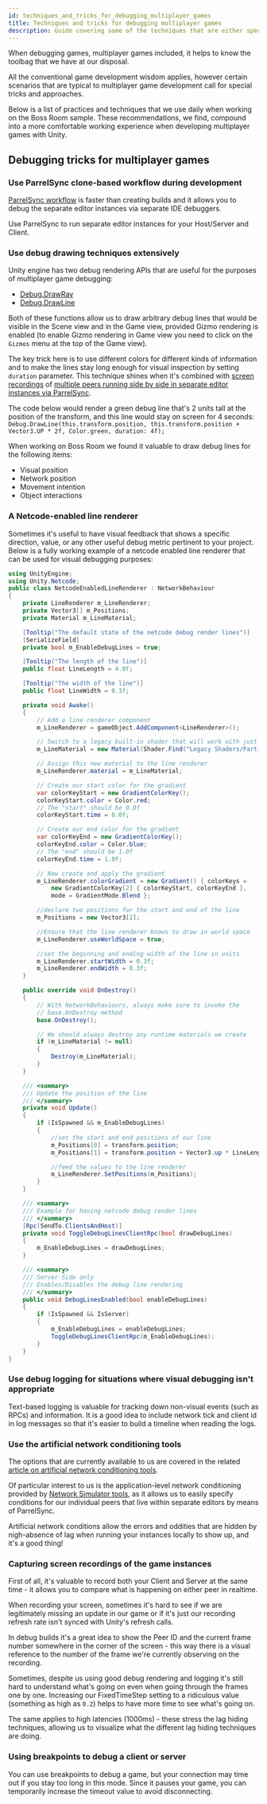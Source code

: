 ```yaml
---
id: techniques_and_tricks_for_debugging_multiplayer_games
title: Techniques and tricks for debugging multiplayer games
description: Guide covering some of the techniques that are either specific to or are useful when debugging multiplayer games.
---
```


When debugging games, multiplayer games included, it helps to know the toolbag that we have at our disposal.

All the conventional game development wisdom applies, however certain scenarios that are typical to multiplayer game development call for special tricks and approaches.

Below is a list of practices and techniques that we use daily when working on the Boss Room sample. These recommendations, we find, compound into a more comfortable working experience when developing multiplayer games with Unity.

## Debugging tricks for multiplayer games

### Use ParrelSync clone-based workflow during development

[ParrelSync workflow](testing_locally.md#parrelsync) is faster than creating builds and it allows you to debug the separate editor instances via separate IDE debuggers.

Use ParrelSync to run separate editor instances for your Host/Server and Client.

### Use debug drawing techniques extensively

Unity engine has two debug rendering APIs that are useful for the purposes of multiplayer game debugging:
 - [Debug.DrawRay](https://docs.unity3d.com/ScriptReference/Debug.DrawRay.html)
 - [Debug.DrawLine](https://docs.unity3d.com/ScriptReference/Debug.DrawLine.html)

Both of these functions allow us to draw arbitrary debug lines that would be visible in the Scene view and in the Game view, provided Gizmo rendering is enabled (to enable Gizmo rendering in Game view you need to click on the `Gizmos` menu at the top of the Game view).

The key trick here is to use different colors for different kinds of information and to make the lines stay long enough for visual inspection by setting `duration` parameter. This technique shines when it's combined with [screen recordings](#7-recording-the-video-of-gameplay) of [multiple peers running side by side in separate editor instances via ParrelSync](#1-use-parrelsync-workflow-during-development).

The code below would render a green debug line that's 2 units tall at the position of the transform, and this line would stay on screen for 4 seconds:
`Debug.DrawLine(this.transform.position, this.transform.position + Vector3.UP * 2f, Color.green, duration: 4f);`

When working on Boss Room we found it valuable to draw debug lines for the following items:
 - Visual position
 - Network position
 - Movement intention
 - Object interactions

### A Netcode-enabled line renderer

Sometimes it's useful to have visual feedback that shows a specific direction, value, or any other useful debug metric pertinent to your project.  Below is a fully working example of a netcode enabled line renderer that can be used for visual debugging purposes:
```csharp
using UnityEngine;
using Unity.Netcode;
public class NetcodeEnabledLineRenderer : NetworkBehaviour
{
    private LineRenderer m_LineRenderer;
    private Vector3[] m_Positions;
    private Material m_LineMaterial;

    [Tooltip("The default state of the netcode debug render lines")]
    [SerializeField]
    private bool m_EnableDebugLines = true;

    [Tooltip("The length of the line")]
    public float LineLength = 4.0f;

    [Tooltip("The width of the line")]
    public float LineWidth = 0.3f;

    private void Awake()
    {
        // Add a line renderer component
        m_LineRenderer = gameObject.AddComponent<LineRenderer>();

        // Switch to a legacy built-in shader that will work with just colors and/or a color gradient
        m_LineMaterial = new Material(Shader.Find("Legacy Shaders/Particles/Alpha Blended Premultiply"));

        // Assign this new material to the line renderer
        m_LineRenderer.material = m_LineMaterial;

        // Create our start color for the gradient
        var colorKeyStart = new GradientColorKey();
        colorKeyStart.color = Color.red;
        // The "start" should be 0.0f
        colorKeyStart.time = 0.0f;

        // Create our end color for the gradient
        var colorKeyEnd = new GradientColorKey();
        colorKeyEnd.color = Color.blue;
        // The "end" should be 1.0f
        colorKeyEnd.time = 1.0f;

        // Now create and apply the gradient
        m_LineRenderer.colorGradient = new Gradient() { colorKeys =
            new GradientColorKey[2] { colorKeyStart, colorKeyEnd },
            mode = GradientMode.Blend };

        //declare two positions for the start and end of the line
        m_Positions = new Vector3[2];

        //Ensure that the line renderer knows to draw in world space
        m_LineRenderer.useWorldSpace = true;

        //set the beginning and ending width of the line in units
        m_LineRenderer.startWidth = 0.3f;
        m_LineRenderer.endWidth = 0.3f;
    }

    public override void OnDestroy()
    {
        // With NetworkBehaviours, always make sure to invoke the
        // base.OnDestroy method
        base.OnDestroy();

        // We should always destroy any runtime materials we create
        if (m_LineMaterial != null)
        {
            Destroy(m_LineMaterial);
        }
    }

    /// <summary>
    /// Update the position of the line
    /// </summary>
    private void Update()
    {
        if (IsSpawned && m_EnableDebugLines)
        {
            //set the start and end positions of our line
            m_Positions[0] = transform.position;
            m_Positions[1] = transform.position + Vector3.up * LineLength;

            //feed the values to the line renderer
            m_LineRenderer.SetPositions(m_Positions);
        }
    }

    /// <summary>
    /// Example for having netcode debug render lines
    /// </summary>
    [Rpc(SendTo.ClientsAndHost)]
    private void ToggleDebugLinesClientRpc(bool drawDebugLines)
    {
        m_EnableDebugLines = drawDebugLines;
    }

    /// <summary>
    /// Server-Side only
    /// Enables/Disables the debug line rendering
    /// </summary>
    public void DebugLinesEnabled(bool enableDebugLines)
    {
        if (IsSpawned && IsServer)
        {
            m_EnableDebugLines = enableDebugLines;
            ToggleDebugLinesClientRpc(m_EnableDebugLines);
        }
    }
}
```

### Use debug logging for situations where visual debugging isn't appropriate

Text-based logging is valuable for tracking down non-visual events (such as RPCs) and information.
It is a good idea to include network tick and client id in log messages so that it's easier to build a timeline when reading the logs.

### Use the artificial network conditioning tools

The options that are currently available to us are covered in the related [article on artificial network conditioning tools](testing_with_artificial_conditions.md).

Of particular interest to us is the application-level network conditioning provided by [Network Simulator tools](https://docs-multiplayer.unity3d.com/tools/current/tools-network-simulator/), as it allows us to easily specify conditions for our individual peers that live within separate editors by means of ParrelSync.

Artificial network conditions allow the errors and oddities that are hidden by nigh-absence of lag when running your instances locally to show up, and it's a good thing!

### Capturing screen recordings of the game instances

First of all, it's valuable to record both your Client and Server at the same time - it allows you to compare what is happening on either peer in realtime.

When recording your screen, sometimes it's hard to see if we are legitimately missing an update in our game or if it's just our recording refresh rate isn't synced with Unity's refresh calls.

In debug builds it's a great idea to show the Peer ID and the current frame number somewhere in the corner of the screen - this way there is a visual reference to the number of the frame we're currently observing on the recording.

Sometimes, despite us using good debug rendering and logging it's still hard to understand what's going on even when going through the frames one by one. Increasing our FixedTimeStep setting to a ridiculous value (something as high as `0.2`) helps to have more time to see what's going on.

The same applies to high latencies (1000ms) - these stress the lag hiding techniques, allowing us to visualize what the different lag hiding techniques are doing.

### Using breakpoints to debug a client or server

You can use breakpoints to debug a game, but your connection may time out if you stay too long in this mode. Since it pauses your game, you can temporarily increase the timeout value to avoid disconnecting.
